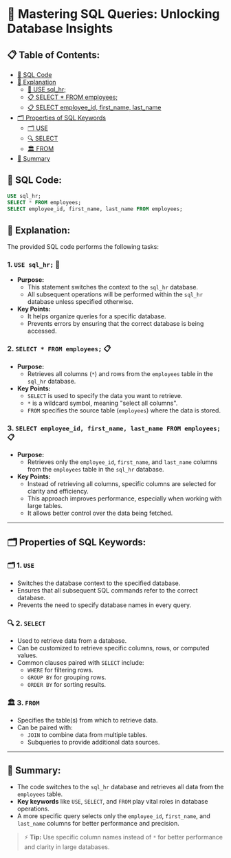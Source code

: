 
# 🌟 Mastering SQL Queries: Unlocking Database Insights

## 📋 Table of Contents:
- [📜 SQL Code](#-sql-code)
- [📖 Explanation](#-explanation)
  - [🔄 USE sql_hr;](#1-use-sql_hr-)
  - [📋 SELECT * FROM employees;](#2-select--from-employees)
  - [📋 SELECT employee_id, first_name, last_name](#3-select-employee_id-first_name_last_name)
- [🗂️ Properties of SQL Keywords](#🗂️-properties-of-sql-keywords)
  - [🗂️ USE](#🗂️-use)
  - [🔍 SELECT](#🔍-select)
  - [🏛️ FROM](#🏛️-from)
- [🚀 Summary](#🚀-summary)

## 📜 SQL Code:
```sql
USE sql_hr;
SELECT * FROM employees;
SELECT employee_id, first_name, last_name FROM employees;
```

## 📖 Explanation:
The provided SQL code performs the following tasks:

### 1. `USE sql_hr;` 🔄
- **Purpose:**
  - This statement switches the context to the `sql_hr` database.
  - All subsequent operations will be performed within the `sql_hr` database unless specified otherwise.
- **Key Points:**
  - It helps organize queries for a specific database.
  - Prevents errors by ensuring that the correct database is being accessed.

### 2. `SELECT * FROM employees;` 📋
- **Purpose:**
  - Retrieves all columns (`*`) and rows from the `employees` table in the `sql_hr` database.
- **Key Points:**
  - `SELECT` is used to specify the data you want to retrieve.
  - `*` is a wildcard symbol, meaning "select all columns".
  - `FROM` specifies the source table (`employees`) where the data is stored.

### 3. `SELECT employee_id, first_name, last_name FROM employees;` 📋
- **Purpose:**
  - Retrieves only the `employee_id`, `first_name`, and `last_name` columns from the `employees` table in the `sql_hr` database.
- **Key Points:**
  - Instead of retrieving all columns, specific columns are selected for clarity and efficiency.
  - This approach improves performance, especially when working with large tables.
  - It allows better control over the data being fetched.

---

## 🗂️ Properties of SQL Keywords:

### 🗂️ 1. `USE`
- Switches the database context to the specified database.
- Ensures that all subsequent SQL commands refer to the correct database.
- Prevents the need to specify database names in every query.

### 🔍 2. `SELECT`
- Used to retrieve data from a database.
- Can be customized to retrieve specific columns, rows, or computed values.
- Common clauses paired with `SELECT` include:
  - `WHERE` for filtering rows.
  - `GROUP BY` for grouping rows.
  - `ORDER BY` for sorting results.

### 🏛️ 3. `FROM`
- Specifies the table(s) from which to retrieve data.
- Can be paired with:
  - `JOIN` to combine data from multiple tables.
  - Subqueries to provide additional data sources.

---

## 🚀 Summary:
- The code switches to the `sql_hr` database and retrieves all data from the `employees` table.
- **Key keywords** like `USE`, `SELECT`, and `FROM` play vital roles in database operations.
- A more specific query selects only the `employee_id`, `first_name`, and `last_name` columns for better performance and precision.

> ⚡ **Tip:** Use specific column names instead of `*` for better performance and clarity in large databases.
